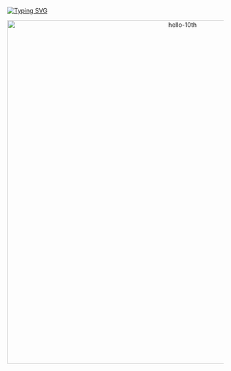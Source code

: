 [![Typing SVG](https://readme-typing-svg.herokuapp.com?size=30&duration=4500&color=F77500&width=600&lines=%F0%9F%A6%81_Welcome_Minji_Kang_%F0%9F%A6%81+)](https://git.io/typing-svg)

<div align="center">

<img width="800" alt="hello-10th" src="https://user-images.githubusercontent.com/39653584/159526821-f5372309-ee3d-46bc-8d46-8a17ea582c56.png">

</div>